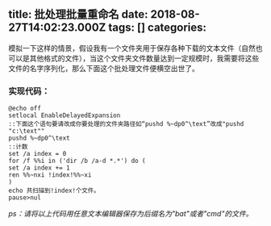 
title: 批处理批量重命名
date: 2018-08-27T14:02:23.000Z
tags: []
categories: 
---
模拟一下这样的情景，假设我有一个文件夹用于保存各种下载的文本文件（自然也可以是其他格式的文件），当这个文件夹文件数量达到一定规模时，我需要将这些文件的名字序列化，那么下面这个批处理文件便横空出世了。

### <a name="gauqhp"></a>实现代码：

```
@echo off
setlocal EnableDelayedExpansion
::下面这个语句要请改成你要处理的文件夹路径如“pushd %~dp0^\text”改成"pushd "c:\text""
pushd %~dp0^\text
::计数
set /a index = 0
for /f %%i in ('dir /b /a-d *.*') do (
set /a index += 1
ren %%~nxi !index!%%~xi
)
echo 共扫描到!index!个文件。
pause>nul
```

*ps：请将以上代码用任意文本编辑器保存为后缀名为"bat"或者"cmd"的文件。*

